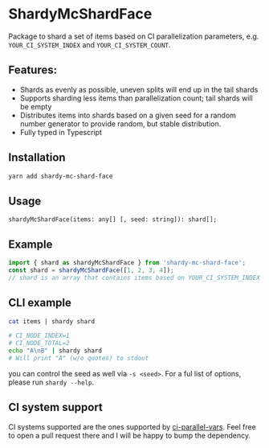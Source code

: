 # ShardyMcShardFace

Package to shard a set of items based on CI parallelization parameters, e.g. `YOUR_CI_SYSTEM_INDEX` and `YOUR_CI_SYSTEM_COUNT`.

## Features:

-   Shards as evenly as possible, uneven splits will end up in the tail shards
-   Supports sharding less items than parallelization count; tail shards will be empty
-   Distributes items into shards based on a given seed for a random number generator to provide random, but stable distribution.
-   Fully typed in Typescript

## Installation

```bash
yarn add shardy-mc-shard-face
```

## Usage

```
shardyMcShardFace(items: any[] [, seed: string]): shard[];
```

## Example

```ts
import { shard as shardyMcShardFace } from 'shardy-mc-shard-face';
const shard = shardyMcShardFace([1, 2, 3, 4]);
// shard is an array that contains items based on YOUR_CI_SYSTEM_INDEX and YOUR_CI_SYSTEM_COUNT
```

## CLI example

```bash
cat items | shardy shard
```

```bash
# CI_NODE_INDEX=1
# CI_NODE_TOTAL=2
echo "A\nB" | shardy shard
# Will print "A" (w/o quotes) to stdout
```

you can control the seed as well via `-s <seed>`.
For a ful list of options, please run `shardy --help`.

## CI system support

CI systems supported are the ones supported by [ci-parallel-vars](https://github.com/jamiebuilds/ci-parallel-vars#supports). Feel free to open a pull request there and I will be happy to bump the dependency.
